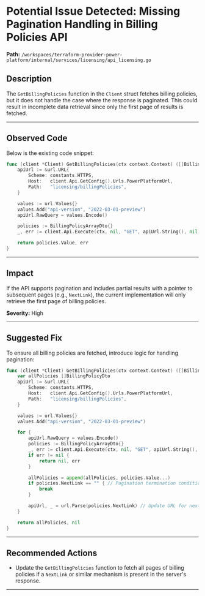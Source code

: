 # Potential Issue Detected: Missing Pagination Handling in Billing Policies API

**Path:** `/workspaces/terraform-provider-power-platform/internal/services/licensing/api_licensing.go`

## Description

The `GetBillingPolicies` function in the `Client` struct fetches billing policies, but it does not handle the case where the response is paginated. This could result in incomplete data retrieval since only the first page of results is fetched.

---

## Observed Code

Below is the existing code snippet:

```go
func (client *Client) GetBillingPolicies(ctx context.Context) ([]BillingPolicyDto, error) {
    apiUrl := &url.URL{
        Scheme: constants.HTTPS,
        Host:   client.Api.GetConfig().Urls.PowerPlatformUrl,
        Path:   "licensing/billingPolicies",
    }

    values := url.Values{}
    values.Add("api-version", "2022-03-01-preview")
    apiUrl.RawQuery = values.Encode()

    policies := BillingPolicyArrayDto{}
    _, err := client.Api.Execute(ctx, nil, "GET", apiUrl.String(), nil, nil, []int{http.StatusOK}, &policies)

    return policies.Value, err
}
```

---

## Impact

If the API supports pagination and includes partial results with a pointer to subsequent pages (e.g., `NextLink`), the current implementation will only retrieve the first page of billing policies.

**Severity:** High

---

## Suggested Fix

To ensure all billing policies are fetched, introduce logic for handling pagination:

```go
func (client *Client) GetBillingPolicies(ctx context.Context) ([]BillingPolicyDto, error) {
    var allPolicies []BillingPolicyDto
    apiUrl := &url.URL{
        Scheme: constants.HTTPS,
        Host:   client.Api.GetConfig().Urls.PowerPlatformUrl,
        Path:   "licensing/billingPolicies",
    }

    values := url.Values{}
    values.Add("api-version", "2022-03-01-preview")

    for {
        apiUrl.RawQuery = values.Encode()
        policies := BillingPolicyArrayDto{}
        _, err := client.Api.Execute(ctx, nil, "GET", apiUrl.String(), nil, nil, []int{http.StatusOK}, &policies)
        if err != nil {
            return nil, err
        }

        allPolicies = append(allPolicies, policies.Value...)
        if policies.NextLink == "" { // Pagination termination condition.
            break
        }

        apiUrl, _ = url.Parse(policies.NextLink) // Update URL for next page.
    }

    return allPolicies, nil
}
```

---

## Recommended Actions

- Update the `GetBillingPolicies` function to fetch all pages of billing policies if a `NextLink` or similar mechanism is present in the server's response.

---